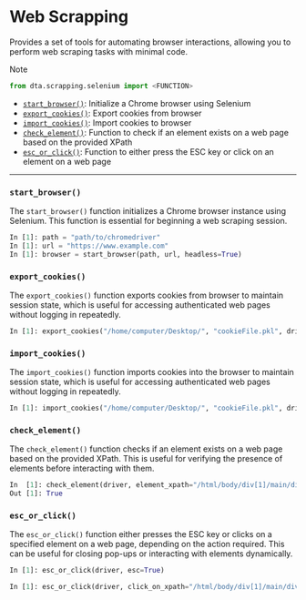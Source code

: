 # Web Scrapping

Provides a set of tools for automating browser interactions, allowing you to perform web scraping tasks with minimal code.

> [!NOTE]
> ```py
> from dta.scrapping.selenium import <FUNCTION>
> ```

- [`start_browser()`](scrapping.md#start_browser): Initialize a Chrome browser using Selenium
- [`export_cookies()`](scrapping.md#export_cookies): Export cookies from browser
- [`import_cookies()`](scrapping.md#import_cookies): Import cookies to browser
- [`check_element()`](scrapping.md#check_element): Function to check if an element exists on a web page based on the provided XPath
- [`esc_or_click()`](scrapping.md#esc_or_click): Function to either press the ESC key or click on an element on a web page

---

### `start_browser()`
The `start_browser()` function initializes a Chrome browser instance using Selenium. This function is essential for beginning a web scraping session.

```py
In [1]: path = "path/to/chromedriver"
In [1]: url = "https://www.example.com"
In [1]: browser = start_browser(path, url, headless=True)
```

### `export_cookies()`
The `export_cookies()` function exports cookies from browser to maintain session state, which is useful for accessing authenticated web pages without logging in repeatedly.

```py
In [1]: export_cookies("/home/computer/Desktop/", "cookieFile.pkl", driver)
```

### `import_cookies()`
The `import_cookies()` function imports cookies into the browser to maintain session state, which is useful for accessing authenticated web pages without logging in repeatedly.

```py
In [1]: import_cookies("/home/computer/Desktop/", "cookieFile.pkl", driver)
```

### `check_element()`
The `check_element()` function checks if an element exists on a web page based on the provided XPath. This is useful for verifying the presence of elements before interacting with them.

```py
In  [1]: check_element(driver, element_xpath="/html/body/div[1]/main/div[1]/svg"):
Out [1]: True
```

### `esc_or_click()`
The `esc_or_click()` function either presses the ESC key or clicks on a specified element on a web page, depending on the action required. This can be useful for closing pop-ups or interacting with elements dynamically.

```py
In [1]: esc_or_click(driver, esc=True)

In [1]: esc_or_click(driver, click_on_xpath="/html/body/div[1]/main/div[1]/svg")
```